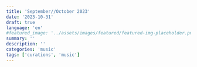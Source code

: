 ```yaml
---
title: 'September//October 2023'
date: '2023-10-31'
draft: true
language: 'en'
#featured_image: '../assets/images/featured/featured-img-placeholder.png'
summary: ''
description: ''
categories: 'music'
tags: ['curations', 'music']
---
```

<!-- @format -->

